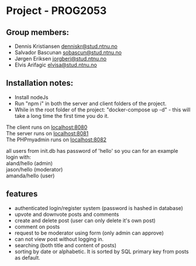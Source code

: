 # Project - PROG2053

## Group members:
- Dennis Kristiansen <denniskr@stud.ntnu.no>
- Salvador Bascunan <sobascun@stud.ntnu.no>
- Jørgen Eriksen <jorgberi@stud.ntnu.no>
- Elvis Arifagic <elvisa@stud.ntnu.no>

## Installation notes:
- Install nodeJs
- Run "npm i" in both the server and client folders of the project.
- While in the root folder of the project: "docker-compose up -d" - this will take a long time the first time you do it.

The client runs on [localhost:8080](http://localhost:8080)  
The server runs on [localhost:8081](http://localhost:8081)  
The PHPmyadmin runs on [localhost:8082](http://localhost:8082)  

all users from init.db has password of 'hello' so you can for an example login with:  
aland/hello (admin)  
jason/hello (moderator)  
amanda/hello (user)


## features
- authenticated login/register system (password is hashed in database)
- upvote and downvote posts and comments
- create and delete post (user can only delete it's own post)
- comment on posts
- request to be moderator using form (only admin can approve)
- can not view post without logging in.
- searching (both title and content of posts)
- sorting by date or alphabetic. It is sorted by SQL primary key from posts as default.



